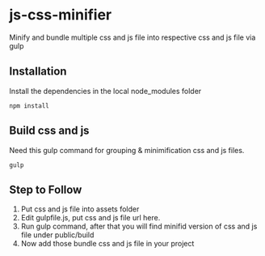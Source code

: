 # js-css-minifier
Minify and bundle multiple css and js file into respective css and js file via gulp

Installation
-----------
Install the dependencies in the local node_modules folder
```
npm install
```

Build css and js
------------------
Need this gulp command for grouping & minimification css and js files.
```
gulp
```

Step to Follow
-----------
1. Put css and js file into assets folder
2. Edit gulpfile.js, put css and js file url here.
3. Run gulp command, after that you will find minifid version of css and js file under public/build
4. Now add those bundle css and js file in your project

```
